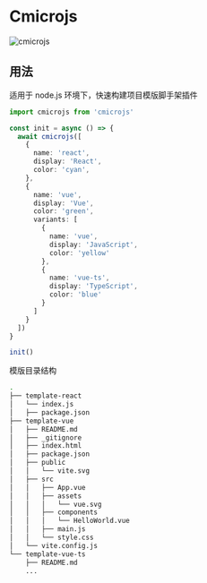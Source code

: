 # Cmicrojs

![cmicrojs](https://picgo-any.oss-cn-shanghai.aliyuncs.com/img/202303191448931.png)

## 用法

适用于 node.js 环境下，快速构建项目模版脚手架插件

```ts
import cmicrojs from 'cmicrojs'

const init = async () => {
  await cmicrojs([
    {
      name: 'react',
      display: 'React',
      color: 'cyan',
    },
    {
      name: 'vue',
      display: 'Vue',
      color: 'green',
      variants: [
        {
          name: 'vue',
          display: 'JavaScript',
          color: 'yellow'
        },
        {
          name: 'vue-ts',
          display: 'TypeScript',
          color: 'blue'
        }
      ]
    }
  ])
}

init()
```

模版目录结构

```sh
.
├── template-react
│   └── index.js
│   ├── package.json
├── template-vue
│   ├── README.md
│   ├── _gitignore
│   ├── index.html
│   ├── package.json
│   ├── public
│   │   └── vite.svg
│   ├── src
│   │   ├── App.vue
│   │   ├── assets
│   │   │   └── vue.svg
│   │   ├── components
│   │   │   └── HelloWorld.vue
│   │   ├── main.js
│   │   └── style.css
│   └── vite.config.js
└── template-vue-ts
    ├── README.md
    ...
```
